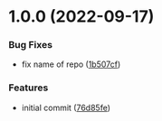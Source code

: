 # 1.0.0 (2022-09-17)


### Bug Fixes

* fix name of repo ([1b507cf](https://github.com/garredow/netstat-kaios/commit/1b507cf1975eba4d274f287d5347bbb43af1527f))


### Features

* initial commit ([76d85fe](https://github.com/garredow/netstat-kaios/commit/76d85fe37d293ed2dfc27cba12d39ecfb626b2b8))

